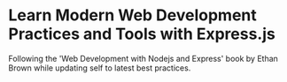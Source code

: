 # Learn Modern Web Development Practices and Tools with Express.js
Following the 'Web Development with Nodejs and Express' book by Ethan Brown while updating self to latest best practices. 
